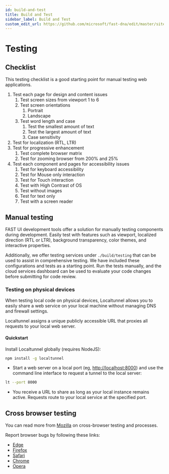 ```yaml
---
id: build-and-test
title: Build and Test
sidebar_label: Build and Test
custom_edit_url: https://github.com/microsoft/fast-dna/edit/master/sites/website/src/docs/community/build-and-test.md
---
```


# Testing

## Checklist

This testing checklist is a good starting point for manual testing web applications.

1. Test each page for design and content issues
    1. Test screen sizes from viewport 1 to 6
    2. Test screen orientations
        1. Portrait
        2. Landscape
    3. Test word length and case
        1. Test the smallest amount of text
        2. Test the largest amount of text
        3. Case sensitivity
2. Test for localization (RTL, LTR)
3. Test for progressive enhancement
    1. Test complete browser matrix
    2. Test for zooming browser from 200% and 25%
4. Test each component and pages for accessibility issues
    1. Test for keyboard accessibility
    2. Test for Mouse only interaction
    3. Test for Touch interaction
    4. Test with High Contrast of OS
    5. Test without images
    6. Test for text only
    7. Test with a screen reader

## Manual testing

FAST UI development tools offer a solution for manually testing components during development. Easily test with features such as viewport, localized direction (RTL or LTR), background transparency, color themes, and interactive properties.

Additionally, we offer testing services under `./build/testing` that can be used to assist in comprehensive testing. We have included these configurations and tests as a starting point. Run the tests manually, and the cloud services dashboard can be used to evaluate your code changes before submitting for code review.

### Testing on physical devices

When testing local code on physical devices, Localtunnel allows you to easily share a web service on your local machine without managing DNS and firewall settings.

Localtunnel assigns a unique publicly accessible URL that proxies all requests to your local web server.

#### Quickstart

Install Localtunnel globally (requires NodeJS):

```bash
npm install -g localtunnel
```

* Start a web server on a local port (eg, [http://localhost:8000](http://localhost:8000)) and use the command line interface to request a tunnel to the local server:

```bash
lt --port 8000
```

* You receive a URL to share as long as your local instance remains active. Requests route to your local service at the specified port.

## Cross browser testing

You can read more from [Mozilla](https://developer.mozilla.org/en-US/docs/Learn/Tools_and_testing/Cross_browser_testing/Introduction) on cross-browser testing and processes.

Report browser bugs by following these links:

* [Edge](https://developer.microsoft.com/en-us/microsoft-edge/support/)
* [Firefox](https://bugzilla.mozilla.org/)
* [Safari](https://bugs.webkit.org/)
* [Chrome](https://bugs.chromium.org/p/chromium/issues/list)
* [Opera](https://bugs.opera.com/wizard/desktop)
